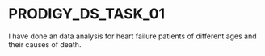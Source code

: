 # PRODIGY_DS_TASK_01
 I have done an data analysis for heart failure patients of different ages and their causes of death.
